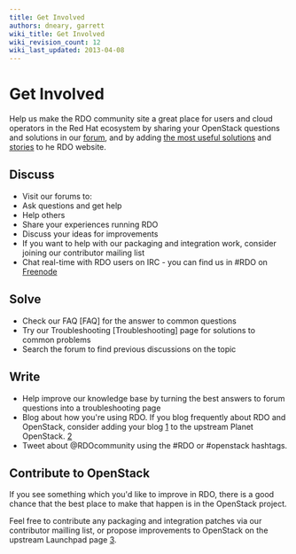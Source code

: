 ```yaml
---
title: Get Involved
authors: dneary, garrett
wiki_title: Get Involved
wiki_revision_count: 12
wiki_last_updated: 2013-04-08
---
```


# Get Involved

Help us make the RDO community site a great place for users and cloud operators in the Red Hat ecosystem by sharing your OpenStack questions and solutions in our [forum](http://openstack.redhat.com/forum), and by adding [the most useful solutions](Troubleshooting) and [stories](Case_studies) to he RDO website.

## Discuss

*   Visit our forums to:
*   Ask questions and get help
*   Help others
*   Share your experiences running RDO
*   Discuss your ideas for improvements
*   If you want to help with our packaging and integration work, consider joining our contributor mailing list
*   Chat real-time with RDO users on IRC - you can find us in #RDO on [Freenode](http://freenode.net)

## Solve

*   Check our FAQ [FAQ] for the answer to common questions
*   Try our Troubleshooting [Troubleshooting] page for solutions to common problems
*   Search the forum to find previous discussions on the topic

## Write

*   Help improve our knowledge base by turning the best answers to forum questions into a troubleshooting page
*   Blog about how you're using RDO. If you blog frequently about RDO and OpenStack, consider adding your blog [1](https://wiki.openstack.org/wiki/AddingYourBlog) to the upstream Planet OpenStack. [2](http://planet.openstack.org/)
*   Tweet about @RDOcommunity using the #RDO or #openstack hashtags.

## Contribute to OpenStack

If you see something which you'd like to improve in RDO, there is a good chance that the best place to make that happen is in the OpenStack project.

Feel free to contribute any packaging and integration patches via our contributor mailling list, or propose improvements to OpenStack on the upstream Launchpad page [3](https://launchpad.net/openstack).
